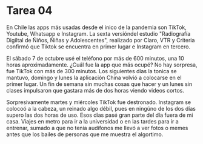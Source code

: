 # Tarea 04
En Chile las apps más usadas desde el inico de la pandemia son TikTok, Youtube, Whatsapp e 
Instagram. La sexta versióndel estudio "Radiografía Digiltal de Ñiños, Ñiñas y Adolescentes", 
realizado por Claro, VTR y Criteria confirmó que Tiktok se encuentra en primer lugar e Instagram en 
tercero.

El sábado 7 de octubre usé el teléfono por más de 600 minutos, una 10 horas aproximadamente. ¿Cuál 
fue la app que más ocupé? No hay sorpresa, fue TikTok con más de 300 minutos. Los siguientes días la
tonica se mantuvo, domingo y lunes la aplicación China volvió a colocarse en el primer lugar. 
Un fin de semana sin muchas cosas que hacer y un lunes sin clases impulsaron que gastara más de dos horas
viendo videos cortos.

Sorpresivamente martes y miércoles TikTok fue destronado. Instagram se colocoó a la cabeza, un reinado 
algo débil, pues en ningúno de los dos días supero las dos horas de uso. Esos días pasé gran parte del
día fuera de mi casa. Viajes en metro para ir a la universidad o en las tardes para ir a entrenar, sumado
a que no tenía audífonos me llevó a ver fotos o memes antes que los bailes de personas que me muestra
el algortimo. 
